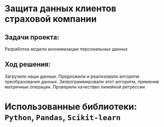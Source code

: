 # Защита данных клиентов страховой компании

## Задачи проекта:
Разработка модели анонимизации персональных данных

## Ход решения:
Загрузили наши данные. Предложили и реализовали алгоритм преобразования данных. Запрограммировали этот алгоритм, применив матричные операции. Проверили качествво линейной регрессии

# Использованные библиотеки: `Python`, `Pandas`,  `Scikit-learn`
